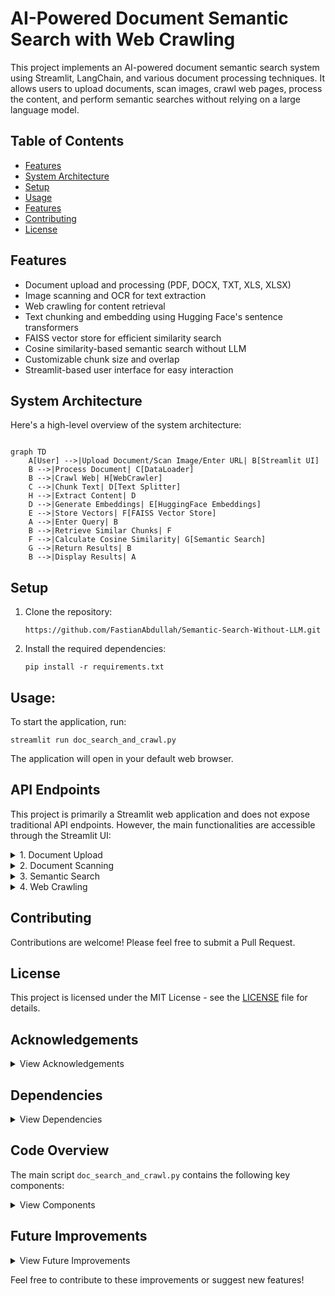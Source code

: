 # AI-Powered Document Semantic Search with Web Crawling

This project implements an AI-powered document semantic search system using Streamlit, LangChain, and various document processing techniques. It allows users to upload documents, scan images, crawl web pages, process the content, and perform semantic searches without relying on a large language model.

## Table of Contents
- [Features](#features)
- [System Architecture](#system-architecture)
- [Setup](#setup)
- [Usage](#usage)
- [Features](#features-1)
- [Contributing](#contributing)
- [License](#license)

## Features
- Document upload and processing (PDF, DOCX, TXT, XLS, XLSX)
- Image scanning and OCR for text extraction
- Web crawling for content retrieval
- Text chunking and embedding using Hugging Face's sentence transformers
- FAISS vector store for efficient similarity search
- Cosine similarity-based semantic search without LLM
- Customizable chunk size and overlap
- Streamlit-based user interface for easy interaction

## System Architecture
Here's a high-level overview of the system architecture:

```mermaid

graph TD
    A[User] -->|Upload Document/Scan Image/Enter URL| B[Streamlit UI]
    B -->|Process Document| C[DataLoader]
    B -->|Crawl Web| H[WebCrawler]
    C -->|Chunk Text| D[Text Splitter]
    H -->|Extract Content| D
    D -->|Generate Embeddings| E[HuggingFace Embeddings]
    E -->|Store Vectors| F[FAISS Vector Store]
    A -->|Enter Query| B
    B -->|Retrieve Similar Chunks| F
    F -->|Calculate Cosine Similarity| G[Semantic Search]
    G -->|Return Results| B
    B -->|Display Results| A
```

## Setup
1. Clone the repository:
   ```
   https://github.com/FastianAbdullah/Semantic-Search-Without-LLM.git
   ```
2. Install the required dependencies:
   ```
   pip install -r requirements.txt
   ```
## Usage:
   To start the application, run:
   ```
   streamlit run doc_search_and_crawl.py
   ```
The application will open in your default web browser.

## API Endpoints

This project is primarily a Streamlit web application and does not expose traditional API endpoints. However, the main functionalities are accessible through the Streamlit UI:

<details>
<summary>1. Document Upload</summary>

* Upload documents (PDF, DOCX, TXT, XLS, XLSX) using the file uploader in the "Document Upload" tab.
</details>

<details>
<summary>2. Document Scanning</summary>

* Use your camera to scan documents in the "Document Scan" tab.
</details>

<details>
<summary>3. Semantic Search</summary>

* Enter your query in the search bar after processing a document or scanned image.
</details>

<details>
<summary>4. Web Crawling</summary>

* Enter a URL in the "Web Crawl" tab to fetch and process web content.
</details>


## Contributing

Contributions are welcome! Please feel free to submit a Pull Request.

## License

This project is licensed under the MIT License - see the [LICENSE](LICENSE) file for details.

## Acknowledgements

<details>
<summary>View Acknowledgements</summary>

* Streamlit for the web app framework
* LangChain for document processing utilities
* Hugging Face for sentence transformers
* FAISS for efficient similarity search
* BeautifulSoup for web scraping
</details>

## Dependencies

<details>
<summary>View Dependencies</summary>

* streamlit
* langchain-text-splitters
* langchain-community
* sentence-transformers
* faiss-cpu
* pdfplumber
* pandas
* docx2txt
* numpy
* pillow
* pytesseract
* PyPDF2
</details>

## Code Overview

The main script `doc_search_and_crawl.py` contains the following key components:

<details>
<summary>View Components</summary>

1. `DataLoader` class: Handles document loading and chunking for various file types.
2. `WebCrawler` class: Handles web content retrieval and parsing.
3. `cosine_similarity` function: Calculates the cosine similarity between two vectors.
4. `scan_document` function: Uses OCR to extract text from scanned images.
5. `main` function: Sets up the Streamlit interface and manages the overall flow of the application.
6. `process_chunks` function: Creates embeddings, builds the FAISS index, and performs the semantic search.
</details>

## Future Improvements

<details>
<summary>View Future Improvements</summary>

* Add support for more file types
* Implement multi-language support
* Optimize performance for larger documents
* Integrate with cloud storage services for document management
* Implement advanced web crawling features (depth control, multiple page crawling)
</details>

Feel free to contribute to these improvements or suggest new features!
